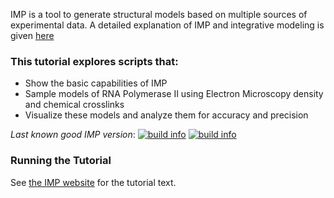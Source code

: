 IMP is a tool to generate structural models based on multiple sources of experimental data.  A detailed explanation of IMP and integrative modeling is given [here](https://integrativemodeling.org/nightly/doc/manual/)

### This tutorial explores scripts that:

* Show the basic capabilities of IMP
* Sample models of RNA Polymerase II using Electron Microscopy density and chemical crosslinks
* Visualize these models and analyze them for accuracy and precision

_Last known good IMP version_: [![build info](https://salilab.org/imp/systems/?sysstat=7&branch=master)](https://integrativemodeling.org/systems/) [![build info](https://salilab.org/imp/systems/?sysstat=7&branch=develop)](https://integrativemodeling.org/systems/)

### Running the Tutorial
See [the IMP website](https://integrativemodeling.org/tutorials/rnapolii_stalk/pmi2/)
for the tutorial text.
